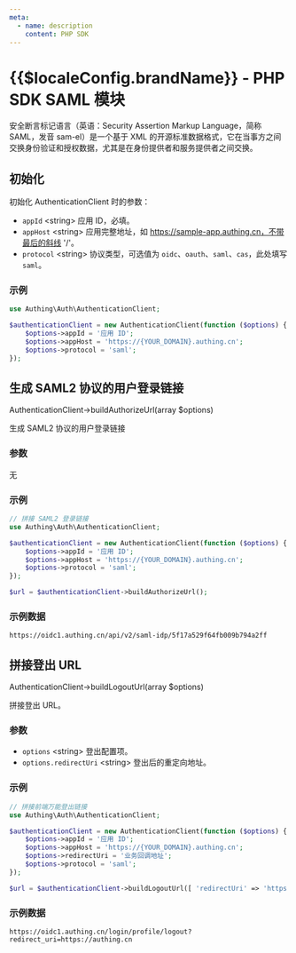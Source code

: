 ```yaml
---
meta:
  - name: description
    content: PHP SDK
---
```


<LastUpdated/>

# {{$localeConfig.brandName}} - PHP SDK SAML 模块

安全断言标记语言（英语：Security Assertion Markup Language，简称 SAML，发音 sam-el）是一个基于 XML 的开源标准数据格式，它在当事方之间交换身份验证和授权数据，尤其是在身份提供者和服务提供者之间交换。

## 初始化

初始化 AuthenticationClient 时的参数：

- `appId` \<string\> 应用 ID，必填。
- `appHost` \<string\> 应用完整地址，如 https://sample-app.authing.cn，不带最后的斜线 '/'。
- `protocol` \<string\> 协议类型，可选值为 `oidc`、`oauth`、`saml`、`cas`，此处填写 `saml`。

### 示例

```php
use Authing\Auth\AuthenticationClient;

$authenticationClient = new AuthenticationClient(function ($options) {
    $options->appId = '应用 ID';
    $options->appHost = 'https://{YOUR_DOMAIN}.authing.cn';
    $options->protocol = 'saml';
});

```

## 生成 SAML2 协议的用户登录链接

AuthenticationClient->buildAuthorizeUrl(array $options)

生成 SAML2 协议的用户登录链接

### 参数

无

### 示例

```php
// 拼接 SAML2 登录链接
use Authing\Auth\AuthenticationClient;

$authenticationClient = new AuthenticationClient(function ($options) {
    $options->appId = '应用 ID';
    $options->appHost = 'https://{YOUR_DOMAIN}.authing.cn';
    $options->protocol = 'saml';
});

$url = $authenticationClient->buildAuthorizeUrl();
```

### 示例数据

```http
https://oidc1.authing.cn/api/v2/saml-idp/5f17a529f64fb009b794a2ff
```

## 拼接登出 URL

AuthenticationClient->buildLogoutUrl(array $options)

拼接登出 URL。

### 参数

- `options` \<string\> 登出配置项。
- `options.redirectUri` \<string\> 登出后的重定向地址。

### 示例

```php
// 拼接前端万能登出链接
use Authing\Auth\AuthenticationClient;

$authenticationClient = new AuthenticationClient(function ($options) {
    $options->appId = '应用 ID';
    $options->appHost = 'https://{YOUR_DOMAIN}.authing.cn';
    $options->redirectUri = '业务回调地址';
    $options->protocol = 'saml';
});

$url = $authenticationClient->buildLogoutUrl([ 'redirectUri' => 'https://authing.cn' ]);
```

### 示例数据

```http
https://oidc1.authing.cn/login/profile/logout?redirect_uri=https://authing.cn
```
